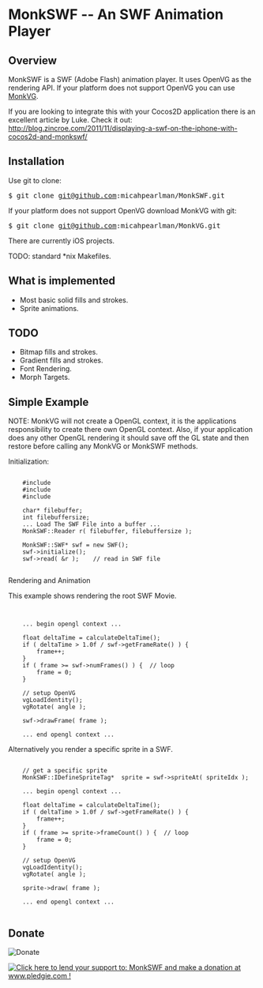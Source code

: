 MonkSWF -- An SWF Animation Player 
==================================

## Overview

MonkSWF is a SWF (Adobe Flash) animation player.  It uses OpenVG as the
rendering API.  If your platform does not support OpenVG you can use [MonkVG](https://github.com/micahpearlman/MonkVG).

If you are looking to integrate this with your Cocos2D application there is an excellent article by
Luke.  Check it out: http://blog.zincroe.com/2011/11/displaying-a-swf-on-the-iphone-with-cocos2d-and-monkswf/

## Installation

Use git to clone:

<tt>$ git clone git@github.com:micahpearlman/MonkSWF.git</tt>

If your platform does not support OpenVG download MonkVG with git:

<tt>$ git clone git@github.com:micahpearlman/MonkVG.git</tt>

There are currently iOS projects.

TODO: standard *nix Makefiles.



## What is implemented

- Most basic solid fills and strokes.
- Sprite animations.

## TODO 

- Bitmap fills and strokes. 
- Gradient fills and strokes.
- Font Rendering.
- Morph Targets.

## Simple Example

NOTE:  MonkVG will not create a OpenGL context, it is the applications
responsibility to create there own OpenGL context. Also, if your
application does any other OpenGL rendering it should save off the GL
state and then restore before calling any MonkVG or MonkSWF methods.

Initialization:

<pre><code>
	#include <MonkSWF.h>
	#include <vg/openvg.h>
	#include <vg/vgu.h>
	
	char* filebuffer;
	int filebuffersize;
	... Load The SWF File into a buffer ...
	MonkSWF::Reader r( filebuffer, filebuffersize );
			
	MonkSWF::SWF* swf = new SWF();
	swf->initialize();
	swf->read( &r );	// read in SWF file

</code></pre>

Rendering and Animation

This example shows rendering the root SWF Movie.

<pre><code>

	... begin opengl context ...
	
	float deltaTime = calculateDeltaTime();
	if ( deltaTime > 1.0f / swf->getFrameRate() ) {
		frame++;
	}
	if ( frame >= swf->numFrames() ) {	// loop
		frame = 0;
	}
	
	// setup OpenVG
	vgLoadIdentity();
	vgRotate( angle );
	
	swf->drawFrame( frame );

	... end opengl context ...
</code></pre>

Alternatively you render a specific sprite in a SWF.

<pre><code>
	// get a specific sprite
	MonkSWF::IDefineSpriteTag*	sprite = swf->spriteAt( spriteIdx );
	
	... begin opengl context ...
	
	float deltaTime = calculateDeltaTime();
	if ( deltaTime > 1.0f / swf->getFrameRate() ) {
		frame++;
	}
	if ( frame >= sprite->frameCount() ) {	// loop
		frame = 0;
	}
	
	// setup OpenVG
	vgLoadIdentity();
	vgRotate( angle );
	
	sprite->draw( frame );

	... end opengl context ...

</code></pre>

## Donate

![Donate](http://www.pledgie.com/campaigns/12954.png)

<a href='http://www.pledgie.com/campaigns/12954'><img alt='Click here to lend your support to: MonkSWF and make a donation at www.pledgie.com !' src='http://www.pledgie.com/campaigns/12954.png?skin_name=chrome' border='0' /></a>